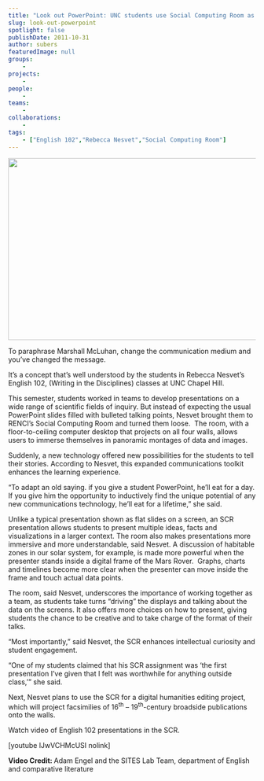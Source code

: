 ```yaml
---
title: "Look out PowerPoint: UNC students use Social Computing Room as a presentation tool"
slug: look-out-powerpoint
spotlight: false
publishDate: 2011-10-31
author: subers
featuredImage: null
groups:
    - 
projects:
    - 
people:
    - 
teams: 
    - 
collaborations:
    - 
tags:
    - ["English 102","Rebecca Nesvet","Social Computing Room"]
---
```

<a href="https://www.renci.org/wp-content/uploads/2011/10/ppt-alt.jpg"><img class="size-large wp-image-8469 alignnone" title="ppt-alt" src="https://www.renci.org/wp-content/uploads/2011/10/ppt-alt-630x370.jpg" alt="" width="630" height="370" /></a>

To paraphrase Marshall McLuhan, change the communication medium and you’ve changed the message.

It’s a concept that’s well understood by the students in Rebecca Nesvet’s English 102, (Writing in the Disciplines) classes at UNC Chapel Hill.

This semester, students worked in teams to develop presentations on a wide range of scientific fields of inquiry. But instead of expecting the usual PowerPoint slides filled with bulleted talking points, Nesvet brought them to RENCI’s Social Computing Room and turned them loose.  The room, with a floor-to-ceiling computer desktop that projects on all four walls, allows users to immerse themselves in panoramic montages of data and images. <!--more-->

Suddenly, a new technology offered new possibilities for the students to tell their stories. According to Nesvet, this expanded communications toolkit enhances the learning experience.

“To adapt an old saying. if you give a student PowerPoint, he’ll eat for a day. If you give him the opportunity to inductively find the unique potential of any new communications technology, he’ll eat for a lifetime,” she said.

Unlike a typical presentation shown as flat slides on a screen, an SCR presentation allows students to present multiple ideas, facts and visualizations in a larger context. The room also makes presentations more immersive and more understandable, said Nesvet. A discussion of habitable zones in our solar system, for example, is made more powerful when the presenter stands inside a digital frame of the Mars Rover.  Graphs, charts and timelines become more clear when the presenter can move inside the frame and touch actual data points.

The room, said Nesvet, underscores the importance of working together as a team, as students take turns “driving” the displays and talking about the data on the screens. It also offers more choices on how to present, giving students the chance to be creative and to take charge of the format of their talks.

“Most importantly,” said Nesvet, the SCR enhances intellectual curiosity and student engagement.

“One of my students claimed that his SCR assignment was ‘the first presentation I’ve given that I felt was worthwhile for anything outside class,’” she said.

Next, Nesvet plans to use the SCR for a digital humanities editing project, which will project facsimilies of 16<sup>th</sup> – 19<sup>th</sup>-century broadside publications onto the walls.

Watch video of English 102 presentations in the SCR.

[youtube lJwVCHMcUSI nolink]

<strong>Video Credit: </strong>Adam Engel and the SITES Lab Team, department of English and comparative literature
